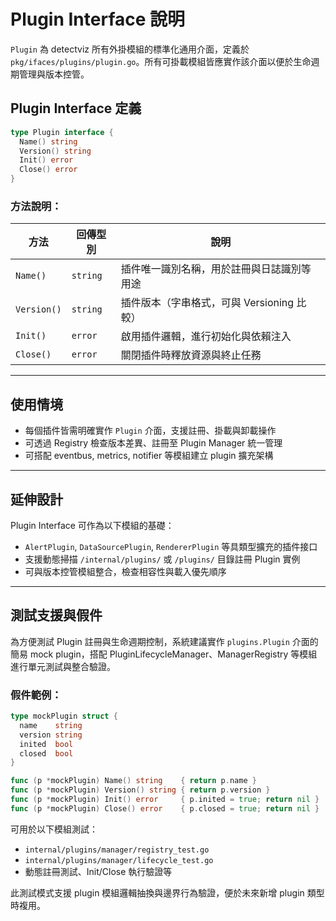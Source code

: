 # Plugin Interface 說明

`Plugin` 為 detectviz 所有外掛模組的標準化通用介面，定義於 `pkg/ifaces/plugins/plugin.go`。所有可掛載模組皆應實作該介面以便於生命週期管理與版本控管。

## Plugin Interface 定義

```go
type Plugin interface {
  Name() string
  Version() string
  Init() error
  Close() error
}
```

### 方法說明：

| 方法     | 回傳型別 | 說明                                         |
|----------|----------|----------------------------------------------|
| `Name()` | `string` | 插件唯一識別名稱，用於註冊與日誌識別等用途     |
| `Version()` | `string` | 插件版本（字串格式，可與 Versioning 比較） |
| `Init()` | `error`  | 啟用插件邏輯，進行初始化與依賴注入             |
| `Close()` | `error` | 關閉插件時釋放資源與終止任務                   |

---

## 使用情境

- 每個插件皆需明確實作 `Plugin` 介面，支援註冊、掛載與卸載操作
- 可透過 Registry 檢查版本差異、註冊至 Plugin Manager 統一管理
- 可搭配 eventbus, metrics, notifier 等模組建立 plugin 擴充架構

---

## 延伸設計

Plugin Interface 可作為以下模組的基礎：

- `AlertPlugin`, `DataSourcePlugin`, `RendererPlugin` 等具類型擴充的插件接口
- 支援動態掃描 `/internal/plugins/` 或 `/plugins/` 目錄註冊 Plugin 實例
- 可與版本控管模組整合，檢查相容性與載入優先順序

---

## 測試支援與假件

為方便測試 Plugin 註冊與生命週期控制，系統建議實作 `plugins.Plugin` 介面的簡易 mock plugin，搭配 PluginLifecycleManager、ManagerRegistry 等模組進行單元測試與整合驗證。

### 假件範例：

```go
type mockPlugin struct {
  name    string
  version string
  inited  bool
  closed  bool
}

func (p *mockPlugin) Name() string    { return p.name }
func (p *mockPlugin) Version() string { return p.version }
func (p *mockPlugin) Init() error     { p.inited = true; return nil }
func (p *mockPlugin) Close() error    { p.closed = true; return nil }
```

可用於以下模組測試：

- `internal/plugins/manager/registry_test.go`
- `internal/plugins/manager/lifecycle_test.go`
- 動態註冊測試、Init/Close 執行驗證等

此測試模式支援 plugin 模組邏輯抽換與邊界行為驗證，便於未來新增 plugin 類型時複用。
